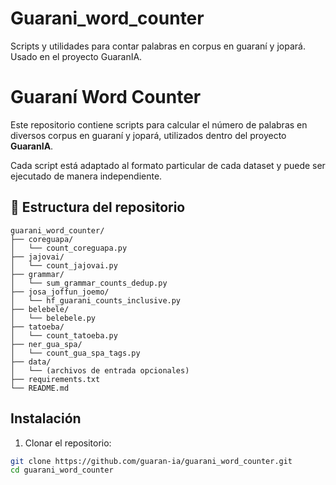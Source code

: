 # Guarani_word_counter
Scripts y utilidades para contar palabras en corpus en guaraní y jopará. Usado en el proyecto GuaranIA.
# Guaraní Word Counter 

Este repositorio contiene scripts para calcular el número de palabras en diversos corpus en guaraní y jopará, utilizados dentro del proyecto **GuaranIA**.

Cada script está adaptado al formato particular de cada dataset y puede ser ejecutado de manera independiente.

## 📁 Estructura del repositorio

```
guarani_word_counter/
├── coreguapa/
│   └── count_coreguapa.py
├── jajovai/
│   └── count_jajovai.py
├── grammar/
│   └── sum_grammar_counts_dedup.py
├── josa_joffun_joemo/
│   └── hf_guarani_counts_inclusive.py
├── belebele/
│   └── belebele.py
├── tatoeba/
│   └── count_tatoeba.py
├── ner_gua_spa/
│   └── count_gua_spa_tags.py
├── data/
│   └── (archivos de entrada opcionales)
├── requirements.txt
└── README.md
```


## Instalación

1. Clonar el repositorio:
```bash
git clone https://github.com/guaran-ia/guarani_word_counter.git
cd guarani_word_counter

